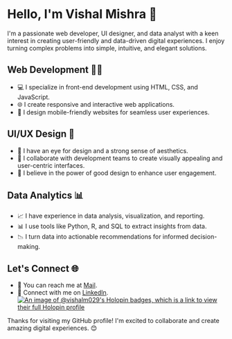 <!---
vishalm029/vishalm029 is a ✨ special ✨ repository because its `README.md` (this file) appears on your GitHub profile.
You can click the Preview link to take a look at your changes.
--->

# Hello, I'm Vishal Mishra 👋

I'm a passionate web developer, UI designer, and data analyst with a keen interest in creating user-friendly and data-driven digital experiences. I enjoy turning complex problems into simple, intuitive, and elegant solutions.

## Web Development 👨‍💻
- 💻 I specialize in front-end development using HTML, CSS, and JavaScript.
- 🌐 I create responsive and interactive web applications.
- 📱 I design mobile-friendly websites for seamless user experiences.

## UI/UX Design 🎨
- 🎨 I have an eye for design and a strong sense of aesthetics.
- 🤝 I collaborate with development teams to create visually appealing and user-centric interfaces.
- 📐 I believe in the power of good design to enhance user engagement.

## Data Analytics 📊
- 📈 I have experience in data analysis, visualization, and reporting.
- 📊 I use tools like Python, R, and SQL to extract insights from data.
- 📉 I turn data into actionable recommendations for informed decision-making.

<!--
## My Projects 🚀
- [Project 1](link-to-project1): A description of your first project.
- [Project 2](link-to-project2): Details about your second project.
- [Project 3](link-to-project3): Information on your third project.
-->

## Let's Connect 🌐
- 📧 You can reach me at [Mail](mailto:mishravishal150@gmail.com).
- 🔗 Connect with me on [LinkedIn](https://www.linkedin.com/in/vishal-mishra-515693208/).
  <!---
  🌐 Visit my portfolio at [yourwebsite.com](https://www.yourwebsite.com/).
   -->
  [![An image of @vishalm029's Holopin badges, which is a link to view their full Holopin profile](https://holopin.me/vishalm029)](https://holopin.io/@vishalm029)

Thanks for visiting my GitHub profile! I'm excited to collaborate and create amazing digital experiences. 😊
